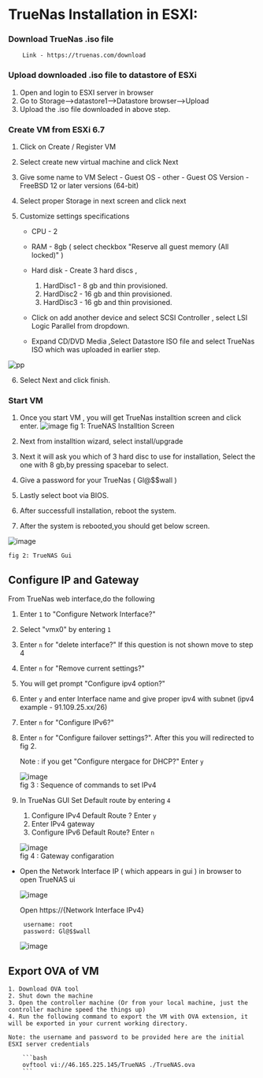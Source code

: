 # TrueNas Installation in ESXI: 

### Download TrueNas .iso file 

        Link - https://truenas.com/download 

### Upload downloaded .iso file to datastore of ESXi

1. Open and login to ESXI server in browser
2. Go to Storage-->datastore1-->Datastore browser-->Upload
3. Upload the .iso file downloaded in above step.

    
### Create VM from ESXi 6.7

1. Click on Create / Register VM
   
2. Select create new virtual machine and click Next

3. Give some name to VM 
   Select 
       - Guest OS - other
       - Guest OS Version - FreeBSD 12 or later versions (64-bit)

4. Select proper Storage in next screen and click next

5. Customize settings specifications
    - CPU - 2
    - RAM - 8gb ( select checkbox "Reserve all guest memory (All locked)" )
    - Hard disk - Create 3 hard discs , 
      1. HardDisc1 - 8 gb and thin provisioned.
      2. HardDisc2 - 16 gb and thin provisioned.
      3. HardDisc3 - 16 gb and thin provisioned.
    
    - Click on add another device and select SCSI Controller , select LSI Logic Parallel from dropdown.
    - Expand CD/DVD Media ,Select Datastore ISO file and select TrueNas ISO which was uploaded in earlier step. 

![pp](https://user-images.githubusercontent.com/70108899/101371990-b27c8480-38ab-11eb-85eb-98f87b327966.PNG)
    
6. Select Next and click finish.
    
### Start VM   
 
1. Once you start VM , you will get TrueNas installtion screen and click enter.
        ![image](https://user-images.githubusercontent.com/64204445/101630468-e9d46800-3a48-11eb-928b-b197b4ef53bc.png)
            fig 1: TrueNAS Installtion Screen
        
2. Next from installtion wizard, select install/upgrade 

3. Next it will ask you which of 3 hard disc to use for installation, Select the one with 8 gb,by pressing spacebar to select. 

4. Give a password for your TrueNas ( Gl@$$wall )

5. Lastly select boot via BIOS.

6. After successfull installation, reboot the system.

7. After the system is rebooted,you should get below screen.

 ![image](https://user-images.githubusercontent.com/64204445/101628021-36b63f80-3a45-11eb-913e-65547fc7d6c2.png)
    
    fig 2: TrueNAS Gui 
           
## Configure IP and Gateway   

From TrueNas web interface,do the following   

1. Enter `1` to "Configure Network Interface?"
2. Select "vmx0" by entering `1`
3. Enter `n` for "delete interface?" If this question is not shown move to step 4
4. Enter `n` for "Remove current settings?"
5. You will get prompt "Configure ipv4 option?"
6. Enter `y` and enter Interface name and give proper ipv4 with subnet (ipv4 example - 91.109.25.xx/26)
7. Enter `n` for "Configure IPv6?"
8. Enter `n` for "Configure failover settings?". After this you will redirected to fig 2.

    Note : if you get "Configure ntergace for DHCP?" Enter `y` 

   ![image](https://user-images.githubusercontent.com/64204445/101627046-c78c1b80-3a43-11eb-8d86-1a07a017f9cb.png)  
        fig 3 : Sequence of commands to set IPv4
                    
9. In TrueNas GUI Set Default route by entering `4`
      1. Configure IPv4 Default Route ? Enter `y`
      2. Enter IPv4 gateway  
      3. Configure IPv6 Default Route? Enter `n`
      
   ![image](https://user-images.githubusercontent.com/64204445/101626935-a4616c00-3a43-11eb-9a63-a4f75820b01f.png)  
        fig 4 : Gateway configaration
            
-  Open the Network Interface IP ( which appears in gui ) in browser to open TrueNAS ui

    ![image](https://user-images.githubusercontent.com/64204445/101631401-46845280-3a4a-11eb-9359-c3b9fb353cea.png)
     
     Open https://{Network Interface IPv4}
        
        username: root
        password: Gl@$$wall
        
    ![image](https://user-images.githubusercontent.com/64204445/101630962-97477b80-3a49-11eb-81c8-f6af0a7790d8.png)
    
        
 ## Export OVA of VM
    1. Download OVA tool
    2. Shut down the machine 
    3. Open the controller machine (Or from your local machine, just the controller machine speed the things up)
    4. Run the following command to export the VM with OVA extension, it will be exported in your current working directory.

    Note: the username and password to be provided here are the initial ESXI server credentials  

        ```bash
        ovftool vi://46.165.225.145/TrueNAS ./TrueNAS.ova
        ```
    
    
    
   